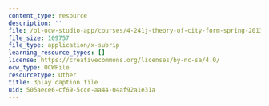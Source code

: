 ```yaml
---
content_type: resource
description: ''
file: /ol-ocw-studio-app/courses/4-241j-theory-of-city-form-spring-2013/505aece6cf695cceaa4404af92a1e31a_M4VQypB3o90.vtt
file_size: 109757
file_type: application/x-subrip
learning_resource_types: []
license: https://creativecommons.org/licenses/by-nc-sa/4.0/
ocw_type: OCWFile
resourcetype: Other
title: 3play caption file
uid: 505aece6-cf69-5cce-aa44-04af92a1e31a
---
```

